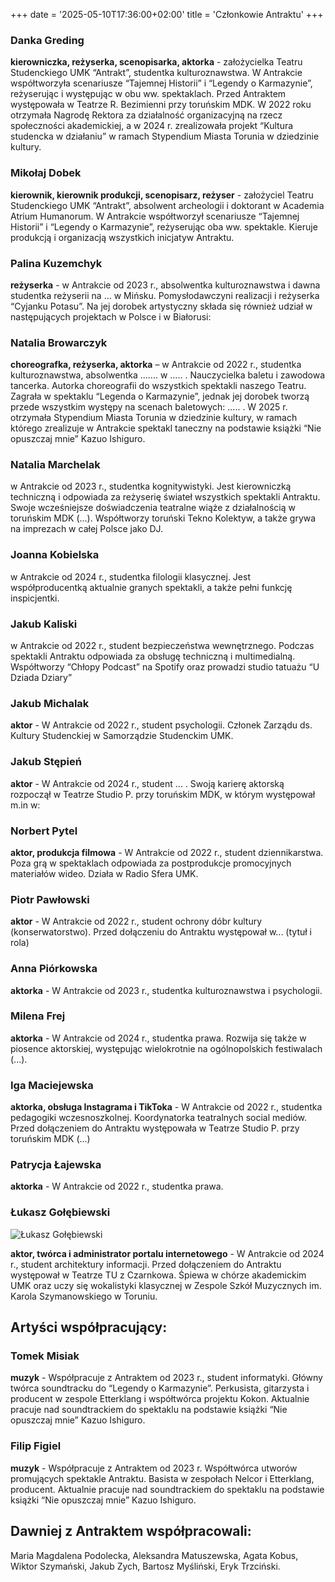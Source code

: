 +++
date = '2025-05-10T17:36:00+02:00'
title = 'Członkowie Antraktu'
+++
### Danka Greding
**kierowniczka, reżyserka, scenopisarka, aktorka** - założycielka Teatru Studenckiego UMK “Antrakt”, studentka kulturoznawstwa. W Antrakcie współtworzyła scenariusze “Tajemnej Historii” i “Legendy o Karmazynie”, reżyserując i występując w obu ww. spektaklach. Przed Antraktem występowała w Teatrze R. Bezimienni przy toruńskim MDK. W 2022 roku otrzymała Nagrodę Rektora za działalność organizacyjną na rzecz społeczności akademickiej, a w 2024 r. zrealizowała projekt “Kultura studencka w działaniu” w ramach Stypendium Miasta Torunia w dziedzinie kultury.  

### Mikołaj Dobek
**kierownik, kierownik produkcji, scenopisarz, reżyser** - założyciel Teatru Studenckiego UMK “Antrakt”, absolwent archeologii i doktorant w Academia Atrium Humanorum. W Antrakcie współtworzył scenariusze “Tajemnej Historii” i “Legendy o Karmazynie”, reżyserując oba ww. spektakle. Kieruje produkcją i organizacją wszystkich inicjatyw Antraktu.  

### Palina Kuzemchyk
**reżyserka** - w Antrakcie od 2023 r., absolwentka kulturoznawstwa i dawna studentka reżyserii na ... w Mińsku. Pomysłodawczyni realizacji i reżyserka “Cyjanku Potasu”. Na jej dorobek artystyczny składa się również udział w następujących projektach w Polsce i w Białorusi: 

### Natalia Browarczyk
**choreografka, reżyserka, aktorka** – w Antrakcie od 2022 r., studentka kulturoznawstwa, absolwentka ....... w ..... . Nauczycielka baletu i zawodowa tancerka. Autorka choreografii do wszystkich spektakli naszego Teatru. Zagrała w spektaklu “Legenda o Karmazynie”, jednak jej dorobek tworzą przede wszystkim występy na scenach baletowych: ..... . 
W 2025 r. otrzymała Stypendium Miasta Torunia w dziedzinie kultury, w ramach którego zrealizuje w Antrakcie spektakl taneczny na podstawie książki “Nie opuszczaj mnie” Kazuo Ishiguro. 

### Natalia Marchelak
w Antrakcie od 2023 r., studentka kognitywistyki. Jest kierowniczką techniczną i odpowiada za reżyserię świateł wszystkich spektakli Antraktu. Swoje wcześniejsze doświadczenia teatralne wiąże z działalnością w toruńskim MDK (...). Współtworzy toruński Tekno Kolektyw, a także grywa na imprezach w całej Polsce jako DJ. 

### Joanna Kobielska
w Antrakcie od 2024 r., studentka filologii klasycznej. Jest współproducentką aktualnie granych spektakli, a także pełni funkcję inspicjentki. 

### Jakub Kaliski
w Antrakcie od 2022 r., student bezpieczeństwa wewnętrznego. Podczas spektakli Antraktu odpowiada za obsługę techniczną i multimedialną. Współtworzy “Chłopy Podcast” na Spotify oraz prowadzi studio tatuażu “U Dziada Dziary” 

### Jakub Michalak
**aktor** - W Antrakcie od 2022 r., student psychologii. Członek Zarządu ds. Kultury Studenckiej w Samorządzie Studenckim UMK.

### Jakub Stępień
**aktor** - W Antrakcie od 2024 r., student ... . Swoją karierę aktorską rozpoczął w Teatrze Studio P. przy toruńskim MDK, w którym występował m.in w: 

### Norbert Pytel
**aktor, produkcja filmowa** - W Antrakcie od 2022 r., student dziennikarstwa. Poza grą w spektaklach odpowiada za postprodukcje promocyjnych materiałów wideo. Działa w Radio Sfera UMK. 

### Piotr Pawłowski
**aktor** - W Antrakcie od 2022 r., student ochrony dóbr kultury (konserwatorstwo). Przed dołączeniu do Antraktu występował w... (tytuł i rola) 

### Anna Piórkowska
**aktorka** - W Antrakcie od 2023 r., studentka kulturoznawstwa i psychologii. 

### Milena Frej
**aktorka** - W Antrakcie od 2024 r., studentka prawa. Rozwija się także w piosence aktorskiej, występując wielokrotnie na ogólnopolskich festiwalach (...). 

### Iga Maciejewska
**aktorka, obsługa Instagrama i TikToka** - W Antrakcie od 2022 r., studentka pedagogiki wczesnoszkolnej. Koordynatorka teatralnych social mediów. Przed dołączeniem do Antraktu występowała w Teatrze Studio P. przy toruńskim MDK (...) 

### Patrycja Łajewska
**aktorka** - W Antrakcie od 2022 r., studentka prawa.  


### Łukasz Gołębiewski
![Łukasz Gołębiewski](/images/goleb.jpg)

**aktor, twórca i administrator portalu internetowego** - W Antrakcie od 2024 r., student architektury informacji. Przed dołączeniem do Antraktu występował w Teatrze TU z Czarnkowa. Śpiewa w chórze akademickim UMK oraz uczy się wokalistyki klasycznej w Zespole Szkół Muzycznych im. Karola Szymanowskiego w Toruniu.
 

## Artyści współpracujący: 

### Tomek Misiak
**muzyk** - Współpracuje z Antraktem od 2023 r., student informatyki. Główny twórca soundtracku do “Legendy o Karmazynie”. Perkusista, gitarzysta i producent w zespole Etterklang i współtwórca projektu Kokon. Aktualnie pracuje nad soundtrackiem do spektaklu na podstawie książki “Nie opuszczaj mnie” Kazuo Ishiguro.

### Filip Figiel
**muzyk** - Współpracuje z Antraktem od 2023 r. Współtwórca utworów promujących spektakle Antraktu. Basista w zespołach Nelcor i Etterklang, producent. Aktualnie pracuje nad soundtrackiem do spektaklu na podstawie książki “Nie opuszczaj mnie” Kazuo Ishiguro. 

## Dawniej z Antraktem współpracowali: 
Maria Magdalena Podolecka, Aleksandra Matuszewska, Agata Kobus, Wiktor Szymański, Jakub Zych, Bartosz Myśliński, Eryk Trzciński. 